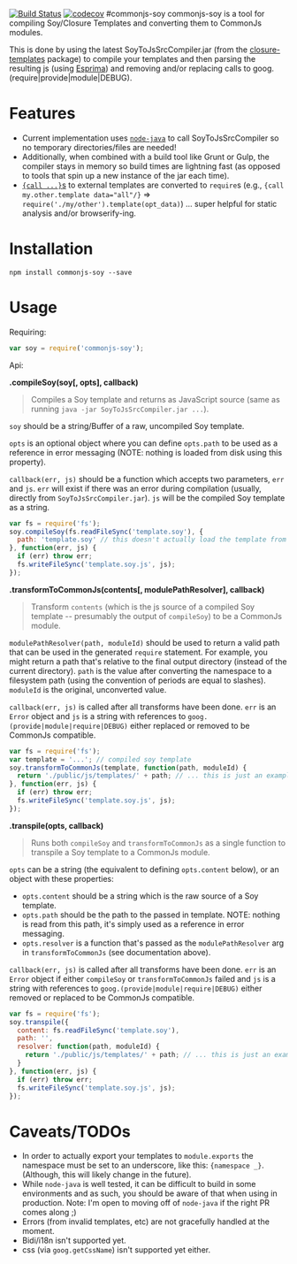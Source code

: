 [![Build Status](https://travis-ci.org/mattpowell/commonjs-soy.svg?branch=master)](https://travis-ci.org/mattpowell/commonjs-soy) [![codecov](https://codecov.io/gh/mattpowell/commonjs-soy/branch/master/graph/badge.svg)](https://codecov.io/gh/mattpowell/commonjs-soy)
#commonjs-soy
commonjs-soy is a tool for compiling Soy/Closure Templates and converting them to CommonJs modules.

This is done by using the latest SoyToJsSrcCompiler.jar (from the [closure-templates](https://www.npmjs.com/package/closure-templates) package) to compile your templates and then parsing the resulting js (using [Esprima](esprima.org)) and removing and/or replacing calls to goog.(require|provide|module|DEBUG).

Features
===
- Current implementation uses [`node-java`](https://github.com/joeferner/node-java) to call SoyToJsSrcCompiler so no temporary directories/files are needed!
- Additionally, when combined with a build tool like Grunt or Gulp, the compiler stays in memory so build times are lightning fast (as opposed to tools that spin up a new instance of the jar each time).
- [`{call ...}`s](https://developers.google.com/closure/templates/docs/commands#call) to external templates are converted to `require`s (e.g., `{call my.other.template data="all"/}` => `require('./my/other').template(opt_data)`) ... super helpful for static analysis and/or browserify-ing.

Installation
===
`npm install commonjs-soy --save`

Usage
===
Requiring:
```js
var soy = require('commonjs-soy');
```
Api:

**.compileSoy(soy[, opts], callback)**
> Compiles a Soy template and returns as JavaScript source (same as running `java -jar SoyToJsSrcCompiler.jar ...`).

`soy` should be a string/Buffer of a raw, uncompiled Soy template.

`opts` is an optional object where you can define `opts.path` to be used as a reference in error messaging (NOTE: nothing is loaded from disk using this property).

`callback(err, js)` should be a function which accepts two parameters, `err` and `js`. `err` will exist if there was an error during compilation (usually, directly from `SoyToJsSrcCompiler.jar`). `js` will be the compiled Soy template as a string.
```js
var fs = require('fs');
soy.compileSoy(fs.readFileSync('template.soy'), {
  path: 'template.soy' // this doesn't actually load the template from this path... it' just used as a reference in error messages
}, function(err, js) {
  if (err) throw err;
  fs.writeFileSync('template.soy.js', js);
});
```

**.transformToCommonJs(contents[, modulePathResolver], callback)**
> Transform `contents` (which is the js source of a compiled Soy template -- presumably the output of `compileSoy`) to be a CommonJs module.

`modulePathResolver(path, moduleId)` should be used to return a valid path that can be used in the generated `require` statement. For example, you might return a path that's relative to the final output directory (instead of the current directory). `path` is the value after converting the namespace to a filesystem path (using the convention of periods are equal to slashes). `moduleId` is the original, unconverted value.

`callback(err, js)` is called after all transforms have been done. `err` is an `Error` object and `js` is a string with references to `goog.(provide|module|require|DEBUG)` either replaced or removed to be CommonJs compatible.
```js
var fs = require('fs');
var template = '...'; // compiled soy template
soy.transformToCommonJs(template, function(path, moduleId) {
  return './public/js/templates/' + path; // ... this is just an example
}, function(err, js) {
  if (err) throw err;
  fs.writeFileSync('template.soy.js', js);
});
```

**.transpile(opts, callback)**

> Runs both `compileSoy` and `transformToCommonJs` as a single function to transpile a Soy template to a CommonJs module.

`opts` can be a string (the equivalent to defining `opts.content` below), or an object with these properties:
* `opts.content` should be a string which is the raw source of a Soy template.
* `opts.path` should be the path to the passed in template. NOTE: nothing is read from this path, it's simply used as a reference in error messaging.
* `opts.resolver` is a function that's passed as the `modulePathResolver` arg in `transformToCommonJs` (see documentation above).

`callback(err, js)` is called after all transforms have been done. `err` is an `Error` object if either `compileSoy` or `transformToCommonJs` failed and `js` is a string with references to `goog.(provide|module|require|DEBUG)` either removed or replaced to be CommonJs compatible.
```js
var fs = require('fs');
soy.transpile({
  content: fs.readFileSync('template.soy'),
  path: '',
  resolver: function(path, moduleId) {
    return './public/js/templates/' + path; // ... this is just an example
  }
}, function(err, js) {
  if (err) throw err;
  fs.writeFileSync('template.soy.js', js);
});
```
Caveats/TODOs
===
* In order to actually export your templates to `module.exports` the namespace must be set to an underscore, like this: `{namespace _}`. (Although, this will likely change in the future).
* While `node-java` is well tested, it can be difficult to build in some environments and as such, you should be aware of that when using in production. Note: I'm open to moving off of `node-java` if the right PR comes along ;)
* Errors (from invalid templates, etc) are not gracefully handled at the moment.
* Bidi/i18n isn't supported yet.
* css (via `goog.getCssName`) isn't supported yet either.
